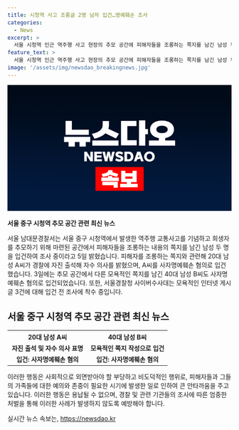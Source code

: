 ```yaml
---
title: 시청역 사고 조롱글 2명 남자 입건…명예훼손 조사
categories:
  - News
excerpt: >
  서울 시청역 인근 역주행 사고 현장의 추모 공간에 피해자들을 조롱하는 쪽지를 남긴 남성 두 명이 경찰에 입건됐다. 전날 20대 남성 A씨는 자진 출석해 자수 의사를 밝히며 사자명예훼손 혐의로 입건됐고, 또 다른 40대 남성 B씨도 사자명예훼손 혐의로 입건됐다. 이를 통해 경찰은 모욕성 인터넷 게시글 3건에 대해 조사에 착수했다. 지난 1일 역주행 차량 사고로 사망한 희생자들을 추모하는 국화와 추모글이 현장에 놓여있으며, 희생자들의 발인식이 4일에 진행됐다.
feature_text: >
  서울 시청역 인근 역주행 사고 현장의 추모 공간에 피해자들을 조롱하는 쪽지를 남긴 남성 두 명이 경찰에 입건됐다. 전날 20대 남성 A씨는 자진 출석해 자수 의사를 밝히며 사자명예훼손 혐의로 입건됐고, 또 다른 40대 남성 B씨도 사자명예훼손 혐의로 입건됐다. 이를 통해 경찰은 모욕성 인터넷 게시글 3건에 대해 조사에 착수했다. 지난 1일 역주행 차량 사고로 사망한 희생자들을 추모하는 국화와 추모글이 현장에 놓여있으며, 희생자들의 발인식이 4일에 진행됐다.
image: '/assets/img/newsdao_breakingnews.jpg'
---
```


<p><img src="/assets/img/newsdao_breakingnews.jpg" alt="cryptoinkorea 속보" /></p>

<p><strong>서울 중구 시청역 추모 공간 관련 최신 뉴스</strong></p>

<p data-ke-size="size16">서울 남대문경찰서는 서울 중구 시청역에서 발생한 역주행 교통사고를 기념하고 희생자를 추모하기 위해 마련된 공간에서 피해자들을 조롱하는 내용의 쪽지를 남긴 남성 두 명을 입건하여 조사 중이라고 5일 밝혔습니다. 피해자를 조롱하는 쪽지와 관련해 20대 남성 A씨가 경찰에 자진 출석해 자수 의사를 밝혔으며, A씨를 사자명예훼손 혐의로 입건했습니다. 3일에는 추모 공간에서 다른 모욕적인 쪽지를 남긴 40대 남성 B씨도 사자명예훼손 혐의로 입건되었습니다. 또한, 서울경찰청 사이버수사대는 모욕적인 인터넷 게시글 3건에 대해 입건 전 조사에 착수 중입니다.</p>

<h2 data-ke-size="size26">서울 중구 시청역 추모 공간 관련 최신 뉴스</h2>

<table>
    <tr>
        <th style="text-align: center; width: 50%;">20대 남성 A씨</th>
        <th style="text-align: center; width: 50%;">40대 남성 B씨</th>
    </tr>
    <tr>
        <td style="text-align: center; height: 17px;"><b>자진 출석 및 자수 의사 표명</b></td>
        <td style="text-align: center; height: 17px;"><b>모욕적인 쪽지 작성으로 입건</b></td>
    </tr>
    <tr>
        <td style="text-align: center; height: 17px;"><b>입건: 사자명예훼손 혐의</b></td>
        <td style="text-align: center; height: 17px;"><b>입건: 사자명예훼손 혐의</b></td>
    </tr>
</table>

<p data-ke-size="size16">이러한 행동은 사회적으로 외면받아야 할 부당하고 비도덕적인 행위로, 피해자들과 그들의 가족들에 대한 예의와 존중이 필요한 시기에 발생한 일로 인하여 큰 안타까움을 주고 있습니다. 이러한 행동은 용납될 수 없으며, 경찰 및 관련 기관들의 조사에 따른 엄중한 처벌을 통해 이러한 사례가 발생하지 않도록 예방해야 합니다.</p>
실시간 뉴스 속보는, <a href="https://newsdao.kr" rel="dofollow">https://newsdao.kr</a>


